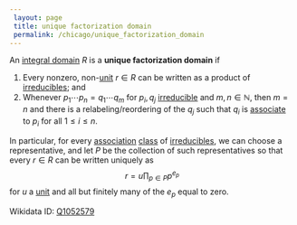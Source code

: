 ```yaml
---
 layout: page
 title: unique factorization domain
 permalink: /chicago/unique_factorization_domain
---
```

An [integral domain](https://defsmath.github.io/DefsMath/integral_domain) $R$ is a **unique factorization domain** if
1. Every nonzero, non-[unit](https://defsmath.github.io/DefsMath/unit_of_a_ring) $r\in R$ can be written as a product of [irreducibles](https://defsmath.github.io/DefsMath/irreducible_element_of_an_integral_domain); and
2. Whenever $p_1\cdots p_n=q_1\cdots q_m$ for $p_i,q_j$ [irreducible](https://defsmath.github.io/DefsMath/##########################################irreducible) and $m,n\in\mathbb N$, then $m=n$ and there is a relabeling/reordering of the $q_j$ such that $q_i$ is [associate](https://defsmath.github.io/DefsMath/associate_elements_in_an_integral_domain) to $p_i$ for all $1\leq i\leq n$.

In particular, for every [association](https://defsmath.github.io/DefsMath/#########################################association) [class](https://defsmath.github.io/DefsMath/equivalence_class) of [irreducibles](https://defsmath.github.io/DefsMath/##########################################irreducibles), we can choose a representative, and let $P$ be the collection of such representatives so that every $r\in R$ can be written uniquely as $$r= u\prod_{p\in P} p^{e_p}$$ for $u$ a [unit](https://defsmath.github.io/DefsMath/###############unit) and all but finitely many of the $e_p$ equal to zero.

Wikidata ID: [Q1052579](https://www.wikidata.org/wiki/Q1052579)